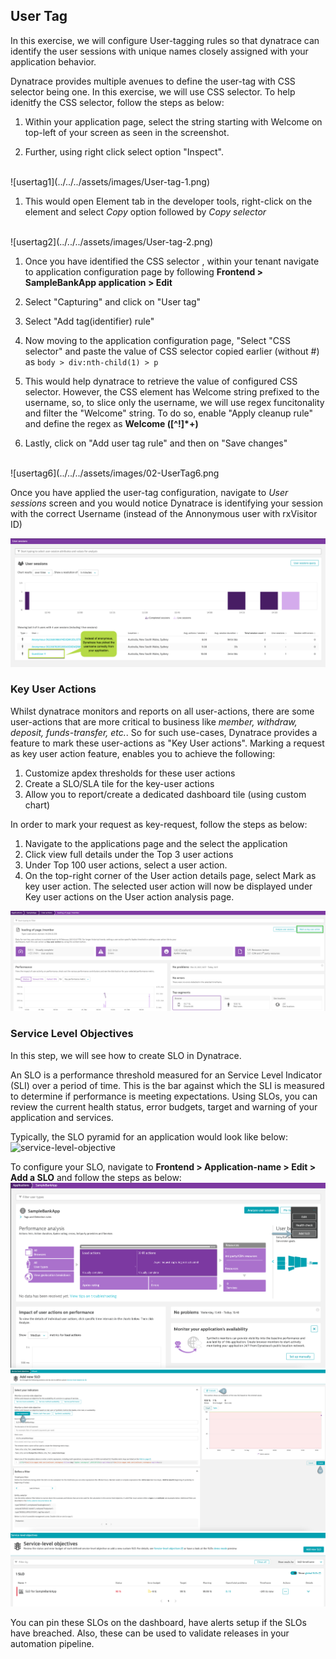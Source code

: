 ## User Tag

In this exercise, we will configure User-tagging rules so that dynatrace can identify the user sessions with unique names closely assigned with your application behavior.

Dynatrace provides multiple avenues to define the user-tag with CSS selector being one. In this exercise, we will use CSS selector. To help idenitfy the CSS selector, follow the steps as below:

1. Within your application page, select the string starting with Welcome on top-left of your screen as seen in the screenshot.

1. Further, using right click select option "Inspect".
<br>
![usertag1](../../../assets/images/User-tag-1.png)

1. This would open Element tab in the developer tools, right-click on the element and select *Copy* option followed by *Copy selector*
<br>
![usertag2](../../../assets/images/User-tag-2.png)

1. Once you have identified the CSS selector , within your tenant navigate to application configuration page by following **Frontend > SampleBankApp application > Edit**

1. Select "Capturing" and click on "User tag"

1. Select "Add tag(identifier) rule"

1. Now moving to the application configuration page, "Select "CSS selector" and paste the value of CSS selector copied earlier (without #) as `body > div:nth-child(1) > p`

1. This would help dynatrace to retrieve the value of configured CSS selector. However, the CSS element has Welcome string prefixed to the username, so, to slice only the username, we will use regex funcitonality and filter the "Welcome" string. To do so, enable "Apply cleanup rule" and define the regex as **Welcome ([^!]*+)**

1. Lastly, click on "Add user tag rule"  and then on "Save changes"
<br>
![usertag6](../../../assets/images/02-UserTag6.png


Once you have applied the user-tag configuration, navigate to *User sessions* screen and you would notice Dynatrace is identifying your session with the correct Username (instead of the Annonymous user with rxVisitor ID)

![usertag4](../../../assets/images/02-UserTag4.png)

### Key User Actions

Whilst dynatrace monitors and reports on all user-actions, there are some user-actions that are more critical to business like *member, withdraw, deposit, funds-transfer, etc.*. So for such use-cases, Dynatrace provides a feature to mark these user-actions as "Key User actions". Marking a request as key user action feature, enables you to achieve the following:

1. Customize apdex thresholds for these user actions
1. Create a SLO/SLA tile for the key-user actions
1. Allow you to report/create a dedicated dashboard tile (using custom chart)

In order to mark your request as key-request, follow the steps as below:

1. Navigate to the applications page and the select the application
1. Click view full details under the Top 3 user actions
1. Under Top 100 user actions, select a user action.
1. On the top-right corner of the User action details page, select Mark as key user action. The selected user action will now be displayed under Key user actions on the User action analysis page.

![KeyUserAction](../../../assets/images/02-KeyUserAction.png)

### Service Level Objectives
In this step, we will see how to create SLO in Dynatrace.

An SLO is a performance threshold measured for an Service Level Indicator (SLI) over a period of time. This is the bar against which the SLI is measured to determine if performance is meeting expectations. Using SLOs, you can review the current health status, error budgets, target and warning of your application and services.

Typically, the SLO pyramid for an application would look like below:
![service-level-objective](../../../asset../../../assets/images/SLO_Hierarchy_application.png)

To configure your SLO, navigate to **Frontend > Application-name > Edit > Add a SLO** and follow the steps as below:
![slo1](../../../assets/images/SLO_1.png)
![slo2](../../../assets/images/SLO2.png)
![slo3](../../../assets/images/SLO3.png)

You can pin these SLOs on the dashboard, have alerts setup if the SLOs have breached. Also, these can be used to validate releases in your automation pipeline.

<!-- ------------------------ -->
